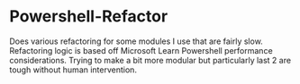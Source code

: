# Powershell-Refactor
Does various refactoring for some modules I use that are fairly slow. Refactoring logic is based off Microsoft Learn Powershell performance considerations. Trying to make a bit more modular but particularly last 2 are tough without human intervention.

